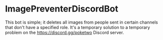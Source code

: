# ImagePreventerDiscordBot
 This bot is simple; it deletes all images from people sent in certain channels that don't have a specified role. It's a temporary solution to a temporary problem on the https://discord.gg/poketwo Discord server.
